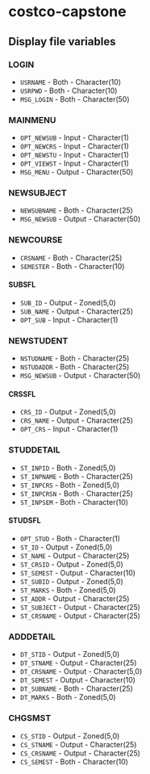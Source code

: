 # costco-capstone

## Display file variables

### LOGIN

-   `USRNAME` - Both - Character(10)
-   `USRPWD` - Both - Character(10)
-   `MSG_LOGIN` - Both - Character(50)

### MAINMENU

-   `OPT_NEWSUB` - Input - Character(1)
-   `OPT_NEWCRS` - Input - Character(1)
-   `OPT_NEWSTU` - Input - Character(1)
-   `OPT_VIEWST` - Input - Character(1)
-   `MSG_MENU` - Output - Character(50)

### NEWSUBJECT

-   `NEWSUBNAME` - Both - Character(25)
-   `MSG_NEWSUB` - Output - Character(50)

### NEWCOURSE

-   `CRSNAME` - Both - Character(25)
-   `SEMESTER` - Both - Character(10)

#### SUBSFL

-   `SUB_ID` - Output - Zoned(5,0)
-   `SUB_NAME` - Output - Character(25)
-   `OPT_SUB` - Input - Character(1)

### NEWSTUDENT

-   `NSTUDNAME` - Both - Character(25)
-   `NSTUDADDR` - Both - Character(25)
-   `MSG_NEWSUB` - Output - Character(50)

#### CRSSFL

-   `CRS_ID` - Output - Zoned(5,0)
-   `CRS_NAME` - Output - Character(25)
-   `OPT_CRS` - Input - Character(1)

### STUDDETAIL

-   `ST_INPID` - Both - Zoned(5,0)
-   `ST_INPNAME` - Both - Character(25)
-   `ST_INPCRS` - Both - Zoned(5,0)
-   `ST_INPCRSN` - Both - Character(25)
-   `ST_INPSEM` - Both - Character(10)

#### STUDSFL

-   `OPT_STUD` - Both - Character(1)
-   `ST_ID` - Output - Zoned(5,0)
-   `ST_NAME` - Output - Character(25)
-   `ST_CRSID` - Output - Zoned(5,0)
-   `ST_SEMEST` - Output - Character(10)
-   `ST_SUBID` - Output - Zoned(5,0)
-   `ST_MARKS` - Both - Zoned(5,0)
-   `ST_ADDR` - Output - Character(25)
-   `ST_SUBJECT` - Output - Character(25)
-   `ST_CRSNAME` - Output - Character(25)

### ADDDETAIL

-   `DT_STID` - Output - Zoned(5,0)
-   `DT_STNAME` - Output - Character(25)
-   `DT_CRSNAME` - Output - Character(5,0)
-   `DT_SEMEST` - Output - Character(10)
-   `DT_SUBNAME` - Both - Character(25)
-   `DT_MARKS` - Both - Zoned(5,0)

### CHGSMST

-   `CS_STID` - Output - Zoned(5,0)
-   `CS_STNAME` - Output - Character(25)
-   `CS_CRSNAME` - Output - Character(25)
-   `CS_SEMEST` - Both - Character(10)
